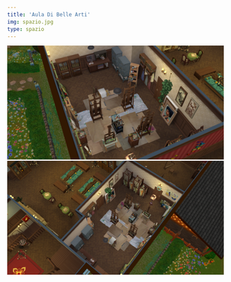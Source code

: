 ```yaml
---
title: 'Aula Di Belle Arti'
img: spazio.jpg
type: spazio
---
```


![21-08-25_16-57-08.png](21-08-25_16-57-08.png)
![21-08-25_16-57-26.png](21-08-25_16-57-26.png)
